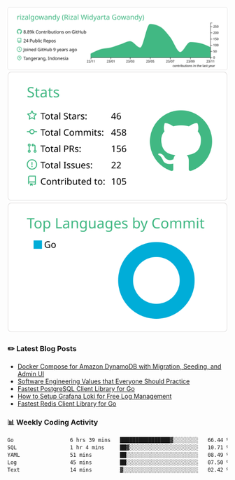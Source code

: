 ![profile-details](profile-summary-card-output/vue/0-profile-details.svg)
![stats](profile-summary-card-output/vue/3-stats.svg)
![most-commit-language](profile-summary-card-output/vue/2-most-commit-language.svg)

### :pencil2: Latest Blog Posts
<!-- BLOG-POST-LIST:START -->
- [Docker Compose for Amazon DynamoDB with Migration, Seeding, and Admin UI](https://medium.com/geekculture/docker-compose-for-amazon-dynamodb-with-migration-seeding-and-admin-ui-db11a348cc6a?source=rss-5763b0f1aba6------2)
- [Software Engineering Values that Everyone Should Practice](https://levelup.gitconnected.com/software-engineering-values-that-everyone-should-practice-c980d00cd103?source=rss-5763b0f1aba6------2)
- [Fastest PostgreSQL Client Library for Go](https://levelup.gitconnected.com/fastest-postgresql-client-library-for-go-579fa97909fb?source=rss-5763b0f1aba6------2)
- [How to Setup Grafana Loki for Free Log Management](https://levelup.gitconnected.com/how-to-setup-grafana-loki-for-free-log-management-ceb60558503c?source=rss-5763b0f1aba6------2)
- [Fastest Redis Client Library for Go](https://levelup.gitconnected.com/fastest-redis-client-library-for-go-7993f618f5ab?source=rss-5763b0f1aba6------2)
<!-- BLOG-POST-LIST:END -->

### 📊 Weekly Coding Activity
<!--START_SECTION:waka-->

```txt
Go                  6 hrs 39 mins   ████████████████▓░░░░░░░░   66.44 %
SQL                 1 hr 4 mins     ██▓░░░░░░░░░░░░░░░░░░░░░░   10.71 %
YAML                51 mins         ██░░░░░░░░░░░░░░░░░░░░░░░   08.49 %
Log                 45 mins         ██░░░░░░░░░░░░░░░░░░░░░░░   07.50 %
Text                14 mins         ▓░░░░░░░░░░░░░░░░░░░░░░░░   02.42 %
```

<!--END_SECTION:waka-->
